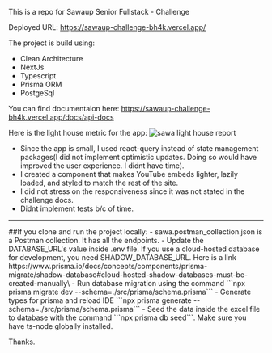 This is a repo for Sawaup Senior Fullstack - Challenge

Deployed URL: https://sawaup-challenge-bh4k.vercel.app/

The project is build using:
- Clean Architecture
- NextJs
- Typescript
- Prisma ORM
- PostgeSql

You can find documentaion here: https://sawaup-challenge-bh4k.vercel.app/docs/api-docs

Here is the light house metric for the app:
![sawa light house report](https://user-images.githubusercontent.com/61096394/210861062-cc30dee8-1e40-45c8-97f5-34616ebaffe1.PNG)

- Since the app is small, I used react-query instead of state management packages(I did not implement optimistic updates. Doing so would have improved the user experience. I didnt have time).
- I created a component that makes YouTube embeds lighter, lazily loaded, and styled to match the rest of the site.
- I did not stress on the responsiveness since it was not stated in the challenge docs.
- Didnt implement tests b/c of time.

<hr />
##If you clone and run the project locally:
- sawa.postman_collection.json is a Postman collection. It has all the endpoints.
- Update the DATABASE_URL's value inside .env file.  If you use a cloud-hosted database for development, you need SHADOW_DATABASE_URL. Here is a link https://www.prisma.io/docs/concepts/components/prisma-migrate/shadow-database#cloud-hosted-shadow-databases-must-be-created-manually\
- Run database migration using the command ```npx prisma migrate dev --schema=./src/prisma/schema.prisma```
- Generate types for prisma and reload IDE ```npx prisma generate --schema=./src/prisma/schema.prisma```
- Seed the data inside the excel file to database with the command ```npx prisma db seed```. Make sure you have ts-node globally installed.

Thanks.
